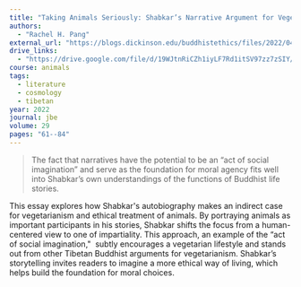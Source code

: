 ```yaml
---
title: "Taking Animals Seriously: Shabkar’s Narrative Argument for Vegetarianism and the Ethical Treatment of Animals"
authors:
  - "Rachel H. Pang"
external_url: "https://blogs.dickinson.edu/buddhistethics/files/2022/04/Pang_FD_2_22-formatted.pdf"
drive_links:
  - "https://drive.google.com/file/d/19WJtnRiCZh1iyLF7Rd1itSV97zz7zSIY/view?usp=sharing"
course: animals
tags:
  - literature
  - cosmology
  - tibetan
year: 2022
journal: jbe 
volume: 29
pages: "61--84"
---
```


> The fact that narratives have the potential to be an “act of social
imagination” and serve as the foundation for moral agency fits well into
Shabkar’s own understandings of the functions of Buddhist life stories. 

This essay explores how Shabkar's autobiography makes an indirect case for vegetarianism and ethical treatment of animals. By portraying animals as important participants in his stories, Shabkar shifts the focus from a human-centered view to one of impartiality. This approach, an example of the “act of social imagination,"  subtly encourages a vegetarian lifestyle and stands out from other Tibetan Buddhist arguments for vegetarianism. Shabkar’s storytelling invites readers to imagine a more ethical way of living, which helps build the foundation for moral choices.
